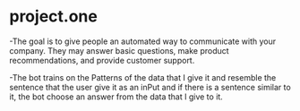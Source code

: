 # project.one

-The goal is to give people an automated way to communicate 
with your company. They may answer basic questions, make 
product recommendations, and provide customer support. 


-The bot trains on the Patterns of the data that I give it and 
resemble the sentence that the user give it as an inPut and if 
there is a sentence similar to it, the bot choose 
an answer from the data that I give to it.
